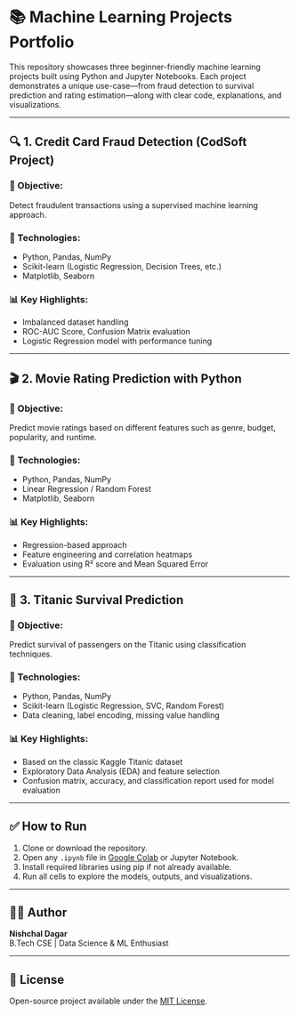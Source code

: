 # 📚 Machine Learning Projects Portfolio

This repository showcases three beginner-friendly machine learning projects built using Python and Jupyter Notebooks. Each project demonstrates a unique use-case—from fraud detection to survival prediction and rating estimation—along with clear code, explanations, and visualizations.

---

## 🔍 1. Credit Card Fraud Detection (CodSoft Project)

### 📌 Objective:
Detect fraudulent transactions using a supervised machine learning approach.

### 🧰 Technologies:
- Python, Pandas, NumPy
- Scikit-learn (Logistic Regression, Decision Trees, etc.)
- Matplotlib, Seaborn

### 📊 Key Highlights:
- Imbalanced dataset handling
- ROC-AUC Score, Confusion Matrix evaluation
- Logistic Regression model with performance tuning

---

## 🎬 2. Movie Rating Prediction with Python

### 📌 Objective:
Predict movie ratings based on different features such as genre, budget, popularity, and runtime.

### 🧰 Technologies:
- Python, Pandas, NumPy
- Linear Regression / Random Forest
- Matplotlib, Seaborn

### 📊 Key Highlights:
- Regression-based approach
- Feature engineering and correlation heatmaps
- Evaluation using R² score and Mean Squared Error

---

## 🚢 3. Titanic Survival Prediction

### 📌 Objective:
Predict survival of passengers on the Titanic using classification techniques.

### 🧰 Technologies:
- Python, Pandas, NumPy
- Scikit-learn (Logistic Regression, SVC, Random Forest)
- Data cleaning, label encoding, missing value handling

### 📊 Key Highlights:
- Based on the classic Kaggle Titanic dataset
- Exploratory Data Analysis (EDA) and feature selection
- Confusion matrix, accuracy, and classification report used for model evaluation

---

## ✅ How to Run

1. Clone or download the repository.
2. Open any `.ipynb` file in [Google Colab](https://colab.research.google.com/) or Jupyter Notebook.
3. Install required libraries using pip if not already available.
4. Run all cells to explore the models, outputs, and visualizations.

---

## 👨‍💻 Author

**Nishchal Dagar**  
B.Tech CSE | Data Science & ML Enthusiast

---

## 📜 License

Open-source project available under the [MIT License](https://opensource.org/licenses/MIT).
